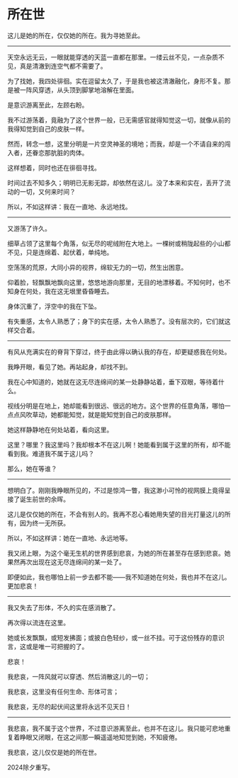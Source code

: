 # 所在世

这儿是她的所在，仅仅她的所在。我为寻她至此。

------

天空永远无云，一眼就能穿透的天蓝一直都在那里。一缕云丝不见，一点杂质不见，真是清澈到连空气都不需要了。

为了找她，我四处徘徊。实在逗留太久了，于是我也被这清澈融化，身形不复。那是被一阵风穿透，从头顶到脚掌地溶解在里面。

是意识游离至此，左顾右盼。

我不过游荡着，竟融为了这个世界一般，已无需感官就得知觉这一切，就像从前的我得知觉到自己的皮肤一样。

然而，转念一想，这里分明是一片空灵神圣的境地；而我，却是一个不请自来的闯入者，还眷恋那肮脏的肉体。

这样想着，同时也还在徘徊寻找。

时间过去不知多久；明明已无影无踪，却依然在这儿。没了本来和实在，丢开了流动的一切，又何来时间？

所以，不如这样讲：我在一直地、永远地找。

------

又游荡了许久。

细草占领了这里每个角落，似无尽的呢绒附在大地上。一棵树或稍陇起些的小山都不见，只是连绵着、起伏着，单纯地。

空荡荡的荒原，大同小异的视界，绵软无力的一切，然生出困意。

仰着脸，轻飘飘地飘向这里，悠悠地游向那里，无目的地漂移着。不知何时，也不知身在何处，我在这无垠里昏昏睡去。

身体沉重了，浮空中的我在下坠。

有失重感，太令人熟悉了；身下的实在感，太令人熟悉了。没有层次的，它们就这样交合着。

------

有风从充满实在的脊背下穿过，终于由此得以确认我的存在，却更疑惑我在何处。

我睁开眼，看见了她。再站起身，却找不到。

我在心中知道的，她就在这无尽连绵间的某一处静静站着，垂下双眼，等待着什么。

视线分明是在地上，她却能看到很远、很远的地方。这个世界的任意角落，哪怕一点点风吹草动，她都能知觉，就是能知觉到自己的皮肤那样。

她这样静静地在何处站着，看向这里。

这里？哪里？我这里吗？我却根本不在这儿啊！她能看到属于这里的所有，却不能看到我。难道我不属于这儿吗？

那么，她在等谁？

------

想明白了。刚刚我睁眼所见的，不过是惊鸿一瞥，我这渺小可怜的视网膜上竟得呈接了诞生前世的余晖。

这儿是仅仅她的所在，不会有别人的。我再不忍心看她用失望的目光打量这儿的所有，因为终一无所获。

所以，不如这样讲：她在一直地、永远地等。

我又闭上眼，为这个毫无生机的世界感到悲哀，为她的所在甚至存在感到悲哀。她果然再次出现在这无尽连绵间的某一处了。

即便如此，我也哪怕上前一步去都不能——我不知道她在何处，我也并不在这儿。更加悲哀！

------

我又失去了形体，不久的实在感消散了。

再次得以流连在这里。

她或长发飘飘，或短发拂面；或披白色轻纱，或一丝不挂。可于这份残存的意识言，这或是唯一可把握的了。

悲哀！

我悲哀，一阵风就可以穿透、然后消散这儿的一切；

我悲哀，这里没有任何生命、形体可言；

我悲哀，无尽的起伏间这里将永远不见天日！

------

我悲哀，我不属于这个世界，不过意识游离至此，也并不在这儿。我只能可悲地重复着睁眼又闭眼，在这之间那一瞬遥遥地知觉到她，不知疲倦。

我悲哀，这儿仅仅是她的所在世。

2024除夕重写。
